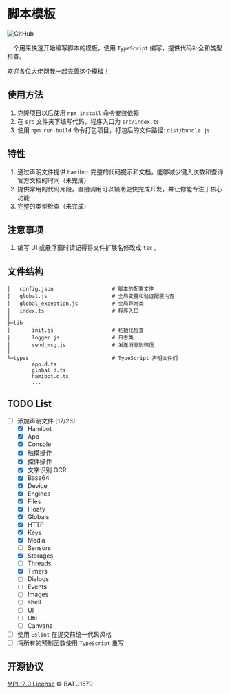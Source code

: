<!--
 * @Author: BATU1579
 * @CreateDate: 2022-06-15 04:24:25
 * @LastEditor: BATU1579
 * @LastTime: 2022-07-12 19:58:33
 * @FilePath: \\README.md
 * @Description: 
-->
# 脚本模板

![GitHub](https://img.shields.io/github/license/batu1579/script-template)

一个用来快速开始编写脚本的模板，使用 `TypeScript` 编写，提供代码补全和类型检查。

欢迎各位大佬帮我一起完善这个模板！

## 使用方法

1. 克隆项目以后使用 `npm install` 命令安装依赖
2. 在 `src` 文件夹下编写代码，程序入口为 `src/index.ts`
3. 使用 `npm run build` 命令打包项目，打包后的文件路径: `dist/bundle.js`

## 特性

1. 通过声明文件提供 `hamibot` 完整的代码提示和文档，能够减少键入次数和查询官方文档的时间（未完成）
2. 提供常用的代码片段，直接调用可以辅助更快完成开发，并让你能专注于核心功能
3. 完整的类型检查（未完成）

## 注意事项

1. 编写 UI 或悬浮窗时请记得将文件扩展名修改成 `tsx` 。

## 文件结构

```shell
│   config.json                   # 脚本的配置文件
│   global.js                     # 全局变量和验证配置内容
│   global_exception.js           # 全局异常类
│   index.ts                      # 程序入口
│
├─lib
│       init.js                   # 初始化检查
│       logger.js                 # 日志类
│       send_msg.js               # 发送消息到微信
│
└─types                           # TypeScript 声明文件们
        app.d.ts
        global.d.ts
        hamibot.d.ts
        ...
```

## TODO List

- [ ] 添加声明文件 [17/26]
  - [x] Hamibot
  - [x] App
  - [x] Console
  - [x] 触摸操作
  - [x] 控件操作
  - [x] 文字识别 OCR
  - [x] Base64
  - [x] Device
  - [x] Engines
  - [x] Files
  - [x] Floaty
  - [x] Globals
  - [x] HTTP
  - [x] Keys
  - [x] Media
  - [ ] Sensors
  - [x] Storages
  - [ ] Threads
  - [x] Timers
  - [ ] Dialogs
  - [ ] Events
  - [ ] Images
  - [ ] shell
  - [ ] UI
  - [ ] Util
  - [ ] Canvans
- [ ] 使用 `Eslint` 在提交前统一代码风格
- [ ] 将所有的预制函数使用 `TypeScript` 重写

## 开源协议

[MPL-2.0 License](./LICENSE) © BATU1579
